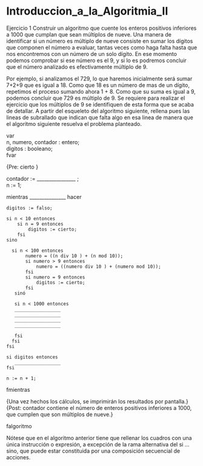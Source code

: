# Introduccion_a_la_Algoritmia_II

Ejercicio 1 Construir un algoritmo que cuente los enteros positivos inferiores a 1000 que cumplan que sean múltiplos de nueve. Una manera de identificar si un número es múltiplo de nueve consiste en sumar los dígitos que componen el número a evaluar, tantas veces como haga falta hasta que nos encontremos con un número de un solo dígito. En ese momento podemos comprobar si ese número es el 9, y si lo es podremos concluir que el número analizado es efectivamente múltiplo de 9.

Por ejemplo, si analizamos el 729, lo que haremos inicialmente será sumar 7+2+9 que es igual a 18. Como que 18 es un número de mas de un dígito, repetimos el proceso sumando ahora 1 + 8. Como que su suma es igual a 9, podemos concluir que 729 es múltiplo de 9. Se requiere para realizar el ejercicio que los múltiplos de 9 se identifiquen de esta forma que se acaba de detallar. A partir del esqueleto del algoritmo siguiente, rellena pues las lineas de subrallado que indican que falta algo en esa linea de manera que el algoritmo siguiente resuelva el problema planteado.   

var     
    n, numero, contador : entero;         
    digitos : booleano;     
fvar       

{Pre: cierto }     

contador := ________________ ;     
n := 1;  

mientras  _______________  hacer  

    digitos := falso;

    si n < 10 entonces     
        si n = 9 entonces
            digitos := cierto;
        fsi     
    sino

      si n < 100 entonces     
           numero = ((n div 10 ) + (n mod 10));
           si numero > 9 entonces
               numero = ((numero div 10 ) + (numero mod 10));
           fsi
           si numero = 9 entonces
               digitos := cierto;
           fsi    
       sinó      

       si n < 1000 entonces      
       _________________
       _________________
       _________________
       _________________

       fsi    
      fsi   
    fsi     

    si digitos entonces           
       _________________
    fsi     

    n := n + 1;     

fmientras      

{Una vez hechos los cálculos, se imprimirán los resultados por pantalla.}      
{Post: contador contiene el número de enteros positivos inferiores a 1000, que cumplen que son múltiplos de nueve.}  

falgoritmo

Nótese que en el algoritmo anterior tiene que rellenar los cuadros con una única instrucción o expresión, a excepción de la rama alternativa del si ... sino, que puede estar constituida por una composición secuencial de acciones.
